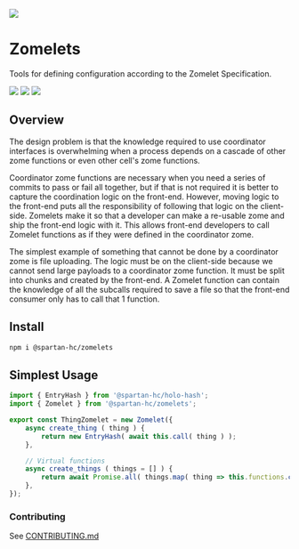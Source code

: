 [![](https://img.shields.io/npm/v/@spartan-hc/zomelets/latest?style=flat-square)](http://npmjs.com/package/@spartan-hc/zomelets)

# Zomelets
Tools for defining configuration according to the Zomelet Specification.

[![](https://img.shields.io/github/issues-raw/spartan-holochain-counsel/zomelets-js?style=flat-square)](https://github.com/spartan-holochain-counsel/zomelets-js/issues)
[![](https://img.shields.io/github/issues-closed-raw/spartan-holochain-counsel/zomelets-js?style=flat-square)](https://github.com/spartan-holochain-counsel/zomelets-js/issues?q=is%3Aissue+is%3Aclosed)
[![](https://img.shields.io/github/issues-pr-raw/spartan-holochain-counsel/zomelets-js?style=flat-square)](https://github.com/spartan-holochain-counsel/zomelets-js/pulls)


## Overview

The design problem is that the knowledge required to use coordinator interfaces is overwhelming when
a process depends on a cascade of other zome functions or even other cell's zome functions.

Coordinator zome functions are necessary when you need a series of commits to pass or fail all
together, but if that is not required it is better to capture the coordination logic on the
front-end.  However, moving logic to the front-end puts all the responsibility of following that
logic on the client-side.  Zomelets make it so that a developer can make a re-usable zome and ship
the front-end logic with it.  This allows front-end developers to call Zomelet functions as if they
were defined in the coordinator zome.

The simplest example of something that cannot be done by a coordinator zome is file uploading.  The
logic must be on the client-side because we cannot send large payloads to a coordinator zome
function.  It must be split into chunks and created by the front-end.  A Zomelet function can
contain the knowledge of all the subcalls required to save a file so that the front-end consumer
only has to call that 1 function.


## Install

```bash
npm i @spartan-hc/zomelets
```


## Simplest Usage

```js
import { EntryHash } from '@spartan-hc/holo-hash';
import { Zomelet } from '@spartan-hc/zomelets';

export const ThingZomelet = new Zomelet({
    async create_thing ( thing ) {
        return new EntryHash( await this.call( thing ) );
    },

    // Virtual functions
    async create_things ( things = [] ) {
        return await Promise.all( things.map( thing => this.functions.create_thing(thing) ) );
    },
});
```


### Contributing

See [CONTRIBUTING.md](./CONTRIBUTING.md)
